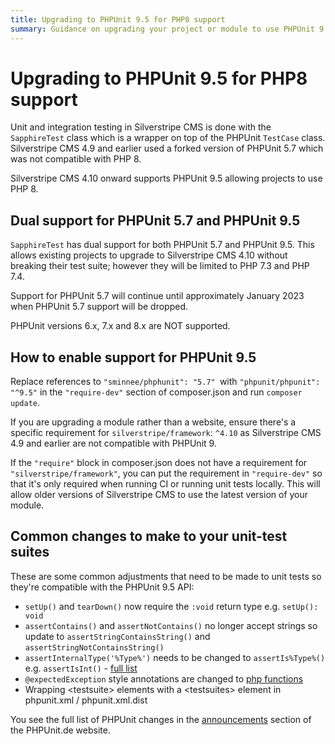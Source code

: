```yaml
---
title: Upgrading to PHPUnit 9.5 for PHP8 support
summary: Guidance on upgrading your project or module to use PHPUnit 9
---
```


# Upgrading to PHPUnit 9.5 for PHP8 support

Unit and integration testing in Silverstripe CMS is done with the `SapphireTest` class which is a wrapper on top of the PHPUnit `TestCase` class. Silverstripe CMS 4.9 and earlier used a forked version of PHPUnit 5.7 which was not compatible with PHP 8.

Silverstripe CMS 4.10 onward supports PHPUnit 9.5 allowing projects to use PHP 8.

## Dual support for PHPUnit 5.7 and PHPUnit 9.5

`SapphireTest` has dual support for both PHPUnit 5.7 and PHPUnit 9.5. This allows existing projects to upgrade to Silverstripe CMS 4.10 without breaking their test suite; however they will be limited to PHP 7.3 and PHP 7.4.

Support for PHPUnit 5.7 will continue until approximately January 2023 when PHPUnit 5.7 support will be dropped.

PHPUnit versions 6.x, 7.x and 8.x are NOT supported.

## How to enable support for PHPUnit 9.5

Replace references to `"sminnee/phphunit": "5.7" `with `"phpunit/phpunit": "^9.5"` in the `"require-dev"` section of composer.json and run `composer update`.

If you are upgrading a module rather than a website, ensure there's a specific requirement for `silverstripe/framework`: `^4.10` as Silverstripe CMS 4.9 and earlier are not compatible with PHPUnit 9.

If the `"require"` block in composer.json does not have a requirement for `"silverstripe/framework"`, you can put the requirement in `"require-dev"` so that it's only required when running CI or running unit tests locally. This will allow older versions of Silverstripe CMS to use the latest version of your module.

## Common changes to make to your unit-test suites

These are some common adjustments that need to be made to unit tests so they're compatible with the PHPUnit 9.5 API:

- `setUp()` and `tearDown()` now require the `:void` return type e.g. `setUp(): void`
- `assertContains()` and `assertNotContains()` no longer accept strings so update to  `assertStringContainsString()` and `assertStringNotContainsString()`
- `assertInternalType('%Type%')` needs to be changed to `assertIs%Type%()` e.g. `assertIsInt()` - [full list](https://github.com/sebastianbergmann/PHPUnit/issues/3368)
- `@expectedException` style annotations are changed to [php functions](https://phpunit.readthedocs.io/en/latest/writing-tests-for-phpunit.html#testing-exceptions)
- Wrapping &lt;testsuite&gt; elements with a &lt;testsuites&gt; element in phpunit.xml / phpunit.xml.dist

You see the full list of PHPUnit changes in the [announcements](https://PHPUnit.de/announcements/) section of the PHPUnit.de website.
